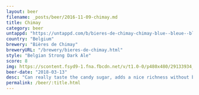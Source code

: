 ```yaml
---
layout: beer
filename: _posts/beer/2016-11-09-chimay.md
title: Chimay
category: beer
untappd: "https://untappd.com/b/bieres-de-chimay-chimay-blue--bleue--blauw--grande-reserve-/34039"
country: "Belgium"
brewery: "Bières de Chimay"
breweryURL: "/brewery/bieres-de-chimay.html"
style: "Belgian Strong Dark Ale"
score: 8
img: https://scontent.fsyd9-1.fna.fbcdn.net/v/t1.0-0/p480x480/29133934_10156095061463745_1609463067744141312_o.jpg?_nc_cat=104&_nc_sid=e007fa&_nc_ohc=KVIcsCx-I7oAX95uuOo&_nc_ht=scontent.fsyd9-1.fna&_nc_tp=6&oh=aa1cad8e0e47cc6670d25bd4b8cf9bfb&oe=5F483F58
beer-date: "2018-03-13"
desc: "Can really taste the candy sugar, adds a nice richness without being harsh. Nice warming sensation"
permalink: /beer/:title.html
---
```

